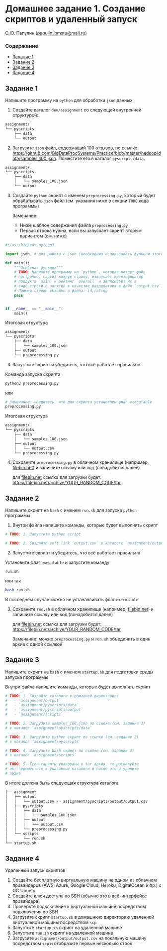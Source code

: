 
# Домашнее задание 1. Создание скриптов и удаленный запуск

С.Ю. Папулин (papulin_bmstu@mail.ru)

### Содержание

- [Задание 1](#Задание-1)
- [Задание 2](#Задание-2)
- [Задание 3](#Задание-3)
- [Задание 4](#Задание-4)

## **Задание 1** 

Напишите программу на `python` для обработки `json` данных

1. Создайте каталог `dev/assignment` со следующей внутренней структурой:

```bash
assignment/
└── pyscripts
    ├── data
    └── output
```

2. Загрузите `json` файл, содержащий 100 отзывов, по ссылке: https://github.com/BigDataProcSystems/Practice/blob/master/hadoop/data/samples_100.json. Поместите его в каталог `pyscripts/data`.

```bash
assignment/
└── pyscripts
    ├── data
    │   └── samples_100.json
    └── output
```

3. Создайте `python` скрипт с именем `preprocessing.py`, который будет обрабатывать `json` файл (см. указания ниже в секции `TODO` кода программы)

    Замечание: 
    - Ниже шаблон содержания файла `preprocessing.py`
    - Первая строка нужна, если вы запускает скрипт вторым вариантом (см. ниже)

```python
#!/usr/bin/env python3

import json  # для работы с json (необходимо использовать функции этого модуля для парсинга)

def main():
    """Основная функция"""
    # TODO: Напишите программу на `python`, которая читает файл
    # построчно, парсит каждую строку, извлекает идентификатор 
    # продукта `asin` и рейтинг `overall` и записывает их в 
    # виде строки с запятой в качестве разделителя в файл `output.csv`.
    # Пример строки выходного файла: id,rating
    pass


if __name__ == "__main__":
    main()

```

Итоговая структура

```bash
assignment/
└── pyscripts
    ├── data
    │   └── samples_100.json
    ├── output
    └── preprocessing.py
```

3. Запустите скрипт и убедитесь, что всё работает правильно

Команда запуска скрипта

```bash
python3 preprocessing.py
```
или

```bash
# Замечание: убедитесь, что для скрипта установлен флаг executable
preprocessing.py
```

Итоговая структура

```bash
assignment/
└── pyscripts
    ├── data
    │   └── samples_100.json
    ├── output
    │   └── output.csv
    └── preprocessing.py   
```

4. Сохраните `preprocessing.py` в облачном хранилище (например, [filebin.net](https://filebin.net/)) и запишите ссылку или код (понадобится далее)

    для [filebin.net](https://filebin.net/) ссылка для загрузки будет: https://filebin.net/archive/YOUR_RANDOM_CODE/tar


## **Задание 2** 
Напишите скрипт на `bash` с именем `run.sh` для запуска `python` программы

1. Внутри файла напишите команды, которые будет выполнять скрипт

```bash
# TODO: 1. Запустите python script

# TODO: 2. Создайте soft link `output.csv` в каталоге `assignment/output` к выходному файлу `assignment/pyscripts/output/output.csv
```

2. Запустите скрипт и убедитесь, что всё работает правильно

Установите флаг `executable` и запустите команду

```
run.sh
```
или так

```bash
bash run.sh
```

В последнем случае можно не устанавливать флаг `executable`

3. Сохраните `run.sh` в облачном хранилище (например, [filebin.net](https://filebin.net/)) и запишите ссылку или код (понадобится далее)

    для [filebin.net](https://filebin.net/) ссылка для загрузки будет: https://filebin.net/archive/YOUR_RANDOM_CODE/tar

    Замечание: можно `preprocessing.py` и `run.sh` объединить в один архив с одной ссылкой

## **Задание 3** 

Напишите скрипт на `bash` с именем `startup.sh` для подготовки среды запуска программы

Внутри файла напишите команды, которые будет выполнять скрипт

```bash
# TODO: 1. Создайте каталоги в домашней директории:
#   - `assignment/output`
#   - `assignment/pyscripts/data`
#   - `assignment/pyscripts/output`
#   - `assignment/scripts`

# TODO: 2. Загрузите samples_100.json по ссылке (см. задание 1) 
# в каталог `assignment/pyscripts/data`

# TODO: 3. Загрузите python скрипт по ссылке (см. задание 2) 
# в каталог `assignment/pyscripts`

# TODO: 4. Загрузите bash скрипт по ссылке (см. задание 3) 
# в каталог `assignment/scripts`

# TODO: 5. Если скрипты упакованы в tar архив, то распакуйте 
# их, переместите в указанные каталоги и после этого удалите 
# архив
```

В итоге должна быть следующая структура каталога 

```bash
├── assignment
│   ├── output
│   │   └── output.csv -> assignment/pyscripts/output/output.csv
│   ├── pyscripts
│   │   ├── data
│   │   │   └── samples_100.json
│   │   ├── output
│   │   │   └── output.csv
│   │   └── preprocessing.py
│   └── scripts
│       └── run.sh
└── startup.sh
```

## **Задание 4** 

Удаленный запуск скриптов

1. Создайте бесплатную виртуальную машину на одном из облачном провайдеров (AWS, Azure, Google Cloud, Heroku, DigitalOcean и пр.) с ОС Ubuntu
2. Создайте ключ доступа по SSH (обычно это в веб-интерфейсе провайдера)
3. Проверьте подключение к виртуальной машине посредством подключения по SSH
4. Загрузите скрипт `startup.sh` в домашнюю директорию удаленной виртуальной машины посредством `scp`
5. Запустите `startup.sh` скрипт на удаленной машине
6. Запустите `run.sh` скрипт на удаленной машине
7. Загрузите `assignment/output/output.csv` на локальную машину посредством `scp` и отобразите первые несколько строк


